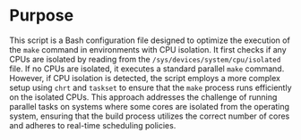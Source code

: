 # Purpose
This script is a Bash configuration file designed to optimize the execution of the `make` command in environments with CPU isolation. It first checks if any CPUs are isolated by reading from the `/sys/devices/system/cpu/isolated` file. If no CPUs are isolated, it executes a standard parallel `make` command. However, if CPU isolation is detected, the script employs a more complex setup using `chrt` and `taskset` to ensure that the `make` process runs efficiently on the isolated CPUs. This approach addresses the challenge of running parallel tasks on systems where some cores are isolated from the operating system, ensuring that the build process utilizes the correct number of cores and adheres to real-time scheduling policies.
